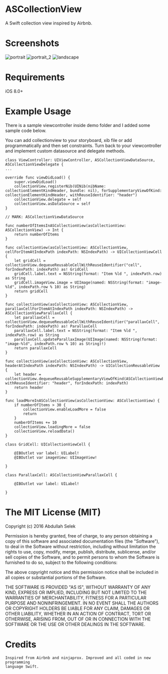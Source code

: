 # ASCollectionView
A Swift collection view inspired by Airbnb.

# Screenshots

![portrait](https://github.com/abdullahselek/ASToast/blob/master/screenshots/ascollectionview_1.png)
![portrait_2](https://github.com/abdullahselek/ASToast/blob/master/screenshots/ascollectionview_2.png)
![landscape](https://github.com/abdullahselek/ASToast/blob/master/screenshots/ascollectionview_3.png)

# Requirements
iOS 8.0+

# Example Usage

There is a sample viewcontroller inside demo folder and I added some sample code below.

You can add collectionview to your storyboard, xib file or add programmatically and then set constraints. Turn back to your
viewcontroller and implement custom datasource and delegate methods.

	class ViewController: UIViewController, ASCollectionViewDataSource, ASCollectionViewDelegate {
	...

	override func viewDidLoad() {
        super.viewDidLoad()
        collectionView.registerNib(UINib(nibName: collectionElementKindHeader, bundle: nil), forSupplementaryViewOfKind: collectionElementKindHeader, withReuseIdentifier: "header")
        collectionView.delegate = self
        collectionView.asDataSource = self
    }

    // MARK: ASCollectionViewDataSource
    
    func numberOfItemsInASCollectionView(asCollectionView: ASCollectionView) -> Int {
        return numberOfItems
    }
    
    func collectionView(asCollectionView: ASCollectionView, cellForItemAtIndexPath indexPath: NSIndexPath) -> UICollectionViewCell {
        let gridCell = collectionView.dequeueReusableCellWithReuseIdentifier("cell", forIndexPath: indexPath) as! GridCell
        gridCell.label.text = NSString(format: "Item %ld ", indexPath.row) as String
        gridCell.imageView.image = UIImage(named: NSString(format: "image-%ld", indexPath.row % 10) as String)
        return gridCell
    }
    
    func collectionView(asCollectionView: ASCollectionView, parallaxCellForItemAtIndexPath indexPath: NSIndexPath) -> ASCollectionViewParallaxCell {
        let parallaxCell = collectionView.dequeueReusableCellWithReuseIdentifier("parallaxCell", forIndexPath: indexPath) as! ParallaxCell
        parallaxCell.label.text = NSString(format: "Item %ld ", indexPath.row) as String
        parallaxCell.updateParallaxImage(UIImage(named: NSString(format: "image-%ld", indexPath.row % 10) as String)!)
        return parallaxCell
    }
    
    func collectionView(asCollectionView: ASCollectionView, headerAtIndexPath indexPath: NSIndexPath) -> UICollectionReusableView {
        let header = collectionView.dequeueReusableSupplementaryViewOfKind(ASCollectionViewElement.Header, withReuseIdentifier: "header", forIndexPath: indexPath)
        return header
    }
    
    func loadMoreInASCollectionView(asCollectionView: ASCollectionView) {
        if numberOfItems > 30 {
            collectionView.enableLoadMore = false
            return
        }
        numberOfItems += 10
        collectionView.loadingMore = false
        collectionView.reloadData()
    }

    class GridCell: UICollectionViewCell {
    
    	@IBOutlet var label: UILabel!
    	@IBOutlet var imageView: UIImageView!
    
	}

	class ParallaxCell: ASCollectionViewParallaxCell {
    
    	@IBOutlet var label: UILabel!
    
	}

# The MIT License (MIT)

Copyright (c) 2016 Abdullah Selek

Permission is hereby granted, free of charge, to any person obtaining a copy
of this software and associated documentation files (the "Software"), to deal
in the Software without restriction, including without limitation the rights
to use, copy, modify, merge, publish, distribute, sublicense, and/or sell
copies of the Software, and to permit persons to whom the Software is
furnished to do so, subject to the following conditions:

The above copyright notice and this permission notice shall be included in all
copies or substantial portions of the Software.

THE SOFTWARE IS PROVIDED "AS IS", WITHOUT WARRANTY OF ANY KIND, EXPRESS OR
IMPLIED, INCLUDING BUT NOT LIMITED TO THE WARRANTIES OF MERCHANTABILITY,
FITNESS FOR A PARTICULAR PURPOSE AND NONINFRINGEMENT. IN NO EVENT SHALL THE
AUTHORS OR COPYRIGHT HOLDERS BE LIABLE FOR ANY CLAIM, DAMAGES OR OTHER
LIABILITY, WHETHER IN AN ACTION OF CONTRACT, TORT OR OTHERWISE, ARISING FROM,
OUT OF OR IN CONNECTION WITH THE SOFTWARE OR THE USE OR OTHER DEALINGS IN THE
SOFTWARE.

# Credits

	Inspired from Airbnb and ninjaprox. Improved and all coded in new programming 
	language Swift.




